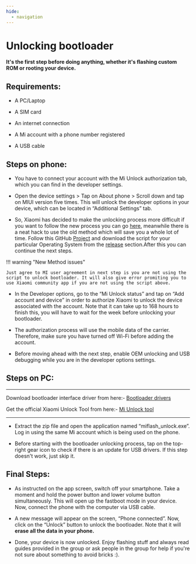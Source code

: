 ```yaml
---
hide:
  - navigation
---
```

# **Unlocking bootloader**
**It's the first step before doing anything, whether it's flashing custom ROM or rooting your device.**

## Requirements:

* A PC/Laptop

* A SIM card

* An internet connection

* A Mi account with a phone number registered

* A USB cable

## Steps on phone:
* You have to connect your account with the Mi Unlock authorization tab, which you can find in the developer settings.

* Open the device settings > Tap on About phone > Scroll down and tap on MIUI version five times. This will unlock the developer options in your device, which can be located in “Additional Settings” tab.

* So, Xiaomi has decided to make the unlocking process more difficult if you want to follow the new process you can go [here](https://xdaforums.com/t/how-to-unlock-bootloader-on-xiaomi-hyperos-all-devices.4654009/), meanwhile there is a neat hack to use the old method which will save you a whole lot of time. Follow this GitHub [Project](https://github.com/TheAirBlow/HyperSploit) and download the script for your particular Operating System from the [release](https://github.com/TheAirBlow/HyperSploit/releases) section.After this you can continue the next steps.

!!! warning "New Method issues"
    
    Just agree to MI user agreement in next step is you are not using the script to unlock bootloader. It will also give error promiting you to use Xiaomi community app if you are not using the script above.

* In the Developer options, go to the “Mi Unlock status” and tap on “Add account and device” in order to authorize Xiaomi to unlock the device associated with the account. Note that it can take up to 168 hours to finish this, you will have to wait for the week before unlocking your bootloader.

* The authorization process will use the mobile data of the carrier. Therefore, make sure you have turned off Wi-Fi before adding the account.

* Before moving ahead with the next step, enable OEM unlocking and USB debugging while you are in the developer options settings.

## Steps on PC:

*** 
Download bootloader interface driver from here:- [Bootloader drivers](https://t.me/XAGASupport/446550)

Get the official Xiaomi Unlock Tool from here:- [Mi Unlock tool](https://miuirom.org/updates/mi-flash-unlock)
***

* Extract the zip file and open the application named “miflash_unlock.exe”. Log in using the same Mi account which is being used on the phone.

* Before starting with the bootloader unlocking process, tap on the top-right gear icon to check if there is an update for USB drivers. If this step doesn't work, just skip it.

## Final Steps:

* As instructed on the app screen, switch off your smartphone. Take a moment and hold the power button and lower volume button simultaneously. This will open up the fastboot mode in your device. Now, connect the phone with the computer via USB cable.

* A new message will appear on the screen, “Phone connected”. Now, click on the “Unlock” button to unlock the bootloader. Note that it will **erase all the data in your phone.**

* Done, your device is now unlocked. Enjoy flashing stuff and always read guides provided in the group or ask people in the group for help if you're not sure about something to avoid bricks :).
